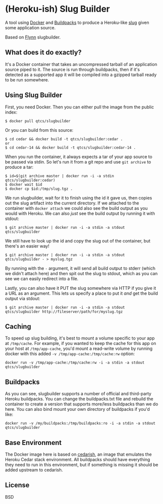 # (Heroku-ish) Slug Builder
A tool using [Docker](http://docker.io) and [Buildpacks](https://devcenter.heroku.com/articles/buildpacks) to produce a Heroku-like [slug](https://devcenter.heroku.com/articles/slug-compiler) given some application source.

Based on [Flynn](http://flynn.io) slugbuilder.

## What does it do exactly?

It's a Docker container that takes an uncompressed tarball of an application source piped to it. The source is run through buildpacks, then if it's detected as a supported app it will be compiled into a gzipped tarball ready to be run somewhere.

## Using Slug Builder

First, you need Docker. Then you can either pull the image from the public index:

	$ docker pull qtcs/slugbuilder

Or you can build from this source:

	$ cd cedar && docker build -t qtcs/slugbuilder:cedar .
	or
	$ cd cedar-14 && docker build -t qtcs/slugbuilder:cedar-14 .

When you run the container, it always expects a tar of your app source to be passed via stdin. So let's run it from a git repo and use `git archive` to produce a tar:

	$ id=$(git archive master | docker run -i -a stdin qtcs/slugbuilder:cedar)
	$ docker wait $id
	$ docker cp $id:/tmp/slug.tgz .

We run slugbuilder, wait for it to finish using the id it gave us, then copies out the slug artifact into the current directory. If we attached to the container with `docker attach` we could also see the build output as you would with Heroku. We can also *just* see the build output by running it with stdout:

	$ git archive master | docker run -i -a stdin -a stdout qtcs/slugbuilder

We still have to look up the id and copy the slug out of the container, but there's an easier way!

	$ git archive master | docker run -i -a stdin -a stdout qtcs/slugbuilder - > myslug.tgz

By running with the `-` argument, it will send all build output to stderr (which we didn't attach here) and then spit out the slug to stdout, which as you can see we can easily redirect into a file.

Lastly, you can also have it PUT the slug somewhere via HTTP if you give it a URL as an argument. This lets us specify a place to put it *and* get the build output via stdout:

	$ git archive master | docker run -i -a stdin -a stdout qtcs/slugbuilder http://fileserver/path/for/myslug.tgz

## Caching

To speed up slug building, it's best to mount a volume specific to your app at `/tmp/cache`. For example, if you wanted to keep the cache for this app on your host at `/tmp/app-cache`, you'd mount a read-write volume by running docker with this added `-v /tmp/app-cache:/tmp/cache:rw` option:

	docker run -v /tmp/app-cache:/tmp/cache:rw -i -a stdin -a stdout qtcs/slugbuilder


## Buildpacks

As you can see, slugbuilder supports a number of official and third-party Heroku buildpacks. You can change the buildpacks.txt file and rebuild the container to create a version that supports more/less buildpacks than we do here. You can also bind mount your own directory of buildpacks if you'd like:

	docker run -v /my/buildpacks:/tmp/buildpacks:ro -i -a stdin -a stdout qtcs/slugbuilder

## Base Environment

The Docker image here is based on [cedarish](https://github.com/qtcloudservices/cedarish), an image that emulates the Heroku Cedar stack environment. All buildpacks should have everything they need to run in this environment, but if something is missing it should be added upstream to cedarish.

## License

BSD
